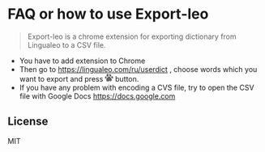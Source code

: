 # FAQ or how to use Export-leo

> Export-leo is a chrome extension for exporting dictionary from Lingualeo to a CSV file.

 - You have to add extension to Chrome
 - Then go to https://lingualeo.com/ru/userdict , choose words which you want to export and press ![Export](https://raw.githubusercontent.com/bilabon/Export-leo/master/export-leo-16.png "Export button") button.
 - If you have any problem with encoding a CVS file, try to open the CSV file with Google Docs https://docs.google.com

License
----

MIT
